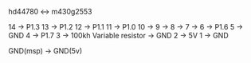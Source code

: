 
hd44780 <->  m430g2553

14 -> P1.3
13 -> P1.2
12 -> P1.1
11 -> P1.0
10 -> 
9  ->
8  ->
7  ->
6  -> P1.6
5  -> GND
4  -> P1.7
3  -> 100kh Variable resistor -> GND
2  -> 5V
1  -> GND

GND(msp) -> GND(5v)
